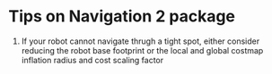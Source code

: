 # Tips on Navigation 2 package

1) If your robot cannot navigate thrugh a tight spot, either consider reducing the robot base footprint or the local and global costmap inflation radius and cost scaling factor
